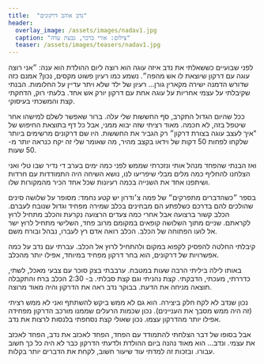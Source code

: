 ```yaml
---
title:  "נדב אוהב דרקונים"
header:
  overlay_image: /assets/images/nadav1.jpg
  caption: "צילום: אורי ברכר, גבעת עדה"
  teaser: /assets/images/teasers/nadav1.jpg
---
```


לפני שבועיים כששאלתי את נדב איזה עוגה הוא רוצה ליום ההולדת הוא ענה:<!--more-->
״אני רוצה עוגה עם דרקון שיוצאת לו אש מהפה״.
נשמע כמו רעיון פשוט מקסים, נכון? אמנם כזה שדורש הדמנה ישירה מקארין גורן...
רעיון של ילד שלא ויתר עדיין על החלומות. הבנתי שקיבלתי על
עצמי אחריות על עוגה אחת עם דרקון יורק אש אחד. בלעתי רוק, הדחקתי קצת והמשכתי בעיסוקי.

ככל שהיום הגדול התקרב, סף החששות שלי עלה.
ברור שאפשר לשלם למישהו אחר שיטפל בזה, לא חכמה. מאוד רציתי שזה יבוא ממני,
אבל כל דף בתוצאת החיפוש של "איך לעצב עוגה בצורת דרקון״ רק הגביר את החששות.
היו שם דרקונים מרשימים ביותר שלקחו לפחות 50 דקות של וידאו בקצב מהיר,
מה שאומר שלי זה יקח כנראה יותר מ- 50 שעות.

ואז הבנתי שהפחד מנהל אותי
ונזכרתי שממש לפני כמה ימים בערב די נדיר שבו טלי ואני הצלחנו להחליף כמה מלים מבלי שיפריעו לנו,
נושא השיחה היה התמודדות עם חרדות ושיתפנו אחד את השנייה בכמה רעיונות שכל אחד הכיר מהמקורות שלו.

בספר ״כשהדברים מתפרקים״ של פמה צ׳ודרון יש קטע נחמד: מסופר על שלושה סינים שהולכים
להם בדרכם כשלפתע הם מבחינים בכלב שמירה מפחיד וגדול שנובח לעברם. הכלב קשור ברצועה אבל אחרי
כמה צעדים הרצועה נקרעת והכלב מתחיל לרוץ לקראתם. שניים מתוך השלושה קופאים במקומם מרוב פחד,
השלישי מתחיל לרוץ ישר אל לועו הפתוחה של הכלב. הכלב רואה אדם רץ לעברו, נבהל ובורח משם.

קיבלתי החלטה להפסיק לקפוא במקום ולהתחיל לרוץ אל הכלב.
עברתי עם נדב על כמה אפשרויות של דרקונים, הוא בחר דרקון מפחיד במיוחד, אפילו יותר מהכלב.

באותו לילה ביליתי הרבה שעות במטבח.
ערבבתי בצק סוכר עם צבעי מאכל, לשתי, כדררתי, מעכתי, הדבקתי. קצת נהניתי וגם קצת סבלתי.
ב- 2:30 הכלב ברח והתקבלה תוצאה מניחה את הדעת. בבוקר נדב ראה את הדרקון והיה מאוד מרוצה.

נכון שנדב לא לקח חלק ביצירה.
הוא גם לא ממש ביקש להשתתף ואני לא ממש רציתי (זה היה ממש מסבך את העניינים).
נכון שכמות הרעלים שממנו מורכב הדרקון מפחידה אפילו יותר מהדרקון עצמו.
נכון שאולי קצת נסחפתי בלנסות לרצות את נדב.

אבל בסופו של דבר הצלחתי להתמודד עם הפחד, הפחד לאכזב את נדב, הפחד לאכזב את עצמי.
ונדב... הוא מאוד נהנה ביום ההולדת ולדעתי הדרקון כבר לא היה כל כך חשוב עבורו.
ובזכות זה למדתי עוד שיעור חשוב, לקחת את הדברים יותר בקלות.
